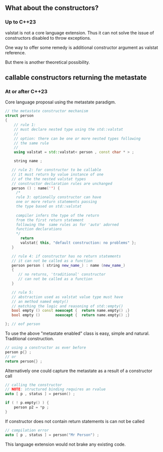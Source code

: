 ## What about the constructors?

### Up to C++23

valstat is not a core language extension. Thus it can not solve the issue of constructors disabled to throw exceptions.

One way to offer some remedy is additional constructor argument as valstat reference.

But there is another theoretical possibility.

## callable constructors returning the metastate

### At or after  C++23

Core language proposal using the metastate paradigm.
```cpp
// the metastate constructor mechanism
struct person 
{
    // rule 1: 
    // must declare nested type using the std::valstat
    //
    // option: there can be one or more nested types following
    // the same rule
    // 
    using valstat = std::valstat< person , const char * > ;

    string name ;

   // rule 2: for constructor to be callable 
   // it must return by value instance of one 
   // of the the nested valstat types
   // constructor declaration rules are unchanged 
   person () : name('') {
     /*
     rule 3: optionally constructor can have 
     one or more return statements passing 
     the type based on std::valstat
     
     compiler infers the type of the return 
     from the first return statement
     following the  same rules as for 'auto' adorned
     function declarations
     */
       return 
       valstat{ this, "default construction: no problems" };
   }

   // rule 4: if constructor has no return statements
   // it can not be called as a function
   person person ( string new_name_) : name (new_name_) 
   {
      // no returns, 'traditional' constructor
      // can not be called as a function
   }

   // rule 5:
   // abstraction used as valstat value type must have 
   // an method named empty()
   // matching the logic and reasoning of std::empty()
   bool empty () const noexcept {  return name.empty() ;}
   bool empty ()       noexcept {  return name.empty() ;}

}; // eof person
```
To use the above "metastate enabled" class is easy, simple and natural. Traditional  construction.
```cpp
// using a constructor as ever before
person p{} ;
// or
return person{} ;
```
Alternatively one could capture the metastate as a result of a constructor call
```cpp
// calling the constructor
// NOTE: structured binding requires an rvalue
auto [ p , status ] = person() ;

if ( ! p.empty() ) {
    person p2 = *p ;
}
```
If constructor does not contain return statements is can not be called
```cpp
// compilation error
auto [ p , status ] = person("Mr Person") ;
```
This language extension would not brake any existing code.